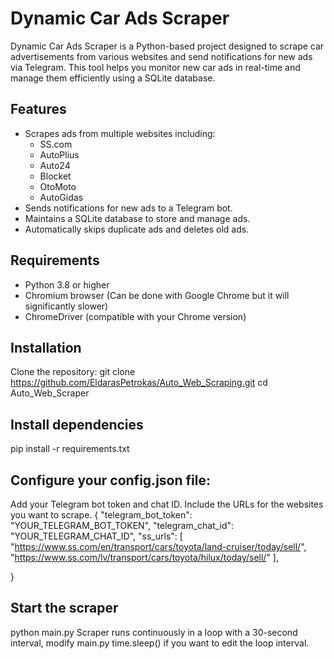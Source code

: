 # Dynamic Car Ads Scraper

Dynamic Car Ads Scraper is a Python-based project designed to scrape car advertisements from various websites and send notifications for new ads via Telegram. This tool helps you monitor new car ads in real-time and manage them efficiently using a SQLite database.

## Features
- Scrapes ads from multiple websites including:
  - SS.com
  - AutoPlius
  - Auto24
  - Blocket
  - OtoMoto
  - AutoGidas
- Sends notifications for new ads to a Telegram bot.
- Maintains a SQLite database to store and manage ads.
- Automatically skips duplicate ads and deletes old ads.

## Requirements
- Python 3.8 or higher
- Chromium browser (Can be done with Google Chrome but it will significantly slower)
- ChromeDriver (compatible with your Chrome version)

## Installation
Clone the repository:
git clone https://github.com/EldarasPetrokas/Auto_Web_Scraping.git
cd Auto_Web_Scraper
   
## Install dependencies
pip install -r requirements.txt

## Configure your config.json file:
Add your Telegram bot token and chat ID.
Include the URLs for the websites you want to scrape.
{
    "telegram_bot_token": "YOUR_TELEGRAM_BOT_TOKEN",
    "telegram_chat_id": "YOUR_TELEGRAM_CHAT_ID",
    "ss_urls": [
        "https://www.ss.com/en/transport/cars/toyota/land-cruiser/today/sell/",
        "https://www.ss.com/lv/transport/cars/toyota/hilux/today/sell/"
    ],
  
}

## Start the scraper
python main.py
Scraper runs continuously in a loop with a 30-second interval, modify main.py time.sleep() if you want to edit the loop interval.
